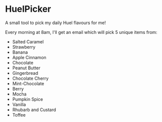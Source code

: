 # HuelPicker

A small tool to pick my daily Huel flavours for me!

Every morning at 8am, I'll get an email which will pick 5 unique items from:

- Salted Caramel
- Strawberry
- Banana
- Apple Cinnamon
- Chocolate
- Peanut Butter
- Gingerbread
- Chocolate Cherry
- Mint-Chocolate
- Berry
- Mocha
- Pumpkin Spice
- Vanilla
- Rhubarb and Custard
- Toffee
